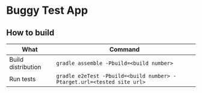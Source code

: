 # Buggy Test App

## How to build

|What               |Command
|---                |---
|Build distribution | `gradle assemble -Pbuild=<build number>`
|Run tests          | `gradle e2eTest -Pbuild=<build number> -Ptarget.url=<tested site url>`
